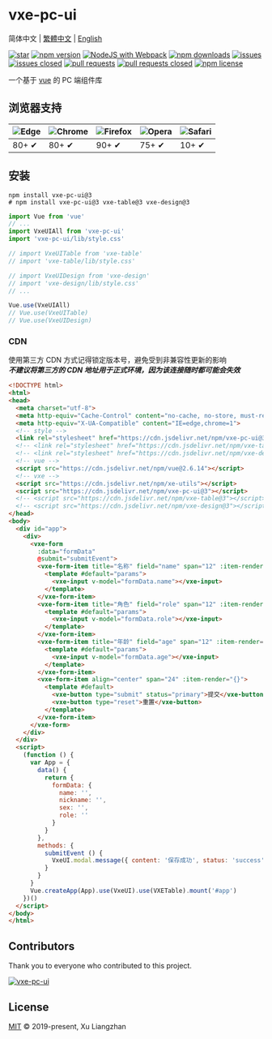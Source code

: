 # vxe-pc-ui

简体中文 | [繁體中文](README.zh-TW.md) | [English](README.en.md)  

[![star](https://gitee.com/x-extends/vxe-pc-ui/badge/star.svg?theme=gvp)](https://gitee.com/x-extends/vxe-pc-ui/stargazers)
[![npm version](https://img.shields.io/npm/v/vxe-pc-ui.svg?style=flat-square)](https://www.npmjs.com/package/vxe-pc-ui)
[![NodeJS with Webpack](https://github.com/x-extends/vxe-pc-ui/actions/workflows/webpack.yml/badge.svg)](https://github.com/x-extends/vxe-pc-ui/actions/workflows/webpack.yml)
[![npm downloads](https://img.shields.io/npm/dt/vxe-pc-ui.svg?style=flat-square)](https://npm-stat.com/charts.html?package=vxe-pc-ui)
[![issues](https://img.shields.io/github/issues/x-extends/vxe-pc-ui.svg)](https://github.com/x-extends/vxe-pc-ui/issues)
[![issues closed](https://img.shields.io/github/issues-closed/x-extends/vxe-pc-ui.svg)](https://github.com/x-extends/vxe-pc-ui/issues?q=is%3Aissue+is%3Aclosed)
[![pull requests](https://img.shields.io/github/issues-pr/x-extends/vxe-pc-ui.svg)](https://github.com/x-extends/vxe-pc-ui/pulls)
[![pull requests closed](https://img.shields.io/github/issues-pr-closed/x-extends/vxe-pc-ui.svg)](https://github.com/x-extends/vxe-pc-ui/pulls?q=is%3Apr+is%3Aclosed)
[![npm license](https://img.shields.io/github/license/mashape/apistatus.svg)](LICENSE)

一个基于 [vue](https://www.npmjs.com/package/vue) 的 PC 端组件库  

## 浏览器支持

![Edge](https://raw.github.com/alrra/browser-logos/master/src/edge/edge_48x48.png) | ![Chrome](https://raw.github.com/alrra/browser-logos/master/src/chrome/chrome_48x48.png) | ![Firefox](https://raw.github.com/alrra/browser-logos/master/src/firefox/firefox_48x48.png) | ![Opera](https://raw.github.com/alrra/browser-logos/master/src/opera/opera_48x48.png) | ![Safari](https://raw.github.com/alrra/browser-logos/master/src/safari/safari_48x48.png)
--- | --- | --- | --- | --- |
80+ ✔ | 80+ ✔ | 90+ ✔ | 75+ ✔ | 10+ ✔ |

## 安装

```shell
npm install vxe-pc-ui@3
# npm install vxe-pc-ui@3 vxe-table@3 vxe-design@3
```

```javascript
import Vue from 'vue'
// ...
import VxeUIAll from 'vxe-pc-ui'
import 'vxe-pc-ui/lib/style.css'

// import VxeUITable from 'vxe-table'
// import 'vxe-table/lib/style.css'

// import VxeUIDesign from 'vxe-design'
// import 'vxe-design/lib/style.css'
// ...

Vue.use(VxeUIAll)
// Vue.use(VxeUITable)
// Vue.use(VxeUIDesign)
```

### CDN

使用第三方 CDN 方式记得锁定版本号，避免受到非兼容性更新的影响  
***不建议将第三方的 CDN 地址用于正式环境，因为该连接随时都可能会失效***  

```HTML
<!DOCTYPE html>
<html>
<head>
  <meta charset="utf-8">
  <meta http-equiv="Cache-Control" content="no-cache, no-store, must-revalidate">
  <meta http-equiv="X-UA-Compatible" content="IE=edge,chrome=1">
  <!-- style -->
  <link rel="stylesheet" href="https://cdn.jsdelivr.net/npm/vxe-pc-ui@3/lib/style.css">
  <!-- <link rel="stylesheet" href="https://cdn.jsdelivr.net/npm/vxe-table@3/lib/style.css"> -->
  <!-- <link rel="stylesheet" href="https://cdn.jsdelivr.net/npm/vxe-design@3/lib/style.css"> -->
  <!-- vue -->
  <script src="https://cdn.jsdelivr.net/npm/vue@2.6.14"></script>
  <!-- vxe -->
  <script src="https://cdn.jsdelivr.net/npm/xe-utils"></script>
  <script src="https://cdn.jsdelivr.net/npm/vxe-pc-ui@3"></script>
  <!-- <script src="https://cdn.jsdelivr.net/npm/vxe-table@3"></script> -->
  <!-- <script src="https://cdn.jsdelivr.net/npm/vxe-design@3"></script> -->
</head>
<body>
  <div id="app">
    <div>
      <vxe-form
        :data="formData"
        @submit="submitEvent">
        <vxe-form-item title="名称" field="name" span="12" :item-render="{}">
          <template #default="params">
            <vxe-input v-model="formData.name"></vxe-input>
          </template>
        </vxe-form-item>
        <vxe-form-item title="角色" field="role" span="12" :item-render="{}">
          <template #default="params">
            <vxe-input v-model="formData.role"></vxe-input>
          </template>
        </vxe-form-item>
        <vxe-form-item title="年龄" field="age" span="12" :item-render="{}">
          <template #default="params">
            <vxe-input v-model="formData.age"></vxe-input>
          </template>
        </vxe-form-item>
        <vxe-form-item align="center" span="24" :item-render="{}">
          <template #default>
            <vxe-button type="submit" status="primary">提交</vxe-button>
            <vxe-button type="reset">重置</vxe-button>
          </template>
        </vxe-form-item>
      </vxe-form>
    </div>
  </div>
  <script>
    (function () {
      var App = {
        data() {
          return {
            formData: {
              name: '',
              nickname: '',
              sex: '',
              role: ''
            }
          }
        },
        methods: {
          submitEvent () {
            VxeUI.modal.message({ content: '保存成功', status: 'success' })
          }
        }
      }
      Vue.createApp(App).use(VxeUI).use(VXETable).mount('#app')
    })()
  </script>
</body>
</html>
```

## Contributors

Thank you to everyone who contributed to this project.

[![vxe-pc-ui](https://contrib.rocks/image?repo=x-extends/vxe-pc-ui)](https://github.com/x-extends/vxe-pc-ui/graphs/contributors)

## License

[MIT](LICENSE) © 2019-present, Xu Liangzhan

